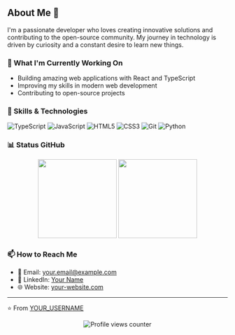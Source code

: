 ## About Me 🚀

I'm a passionate developer who loves creating innovative solutions and contributing to the open-source community. My journey in technology is driven by curiosity and a constant desire to learn new things.

### 🔭 What I'm Currently Working On
- Building amazing web applications with React and TypeScript
- Improving my skills in modern web development
- Contributing to open-source projects

### 🌱 Skills & Technologies

![TypeScript](https://img.shields.io/badge/-TypeScript-3178C6?style=flat-square&logo=typescript&logoColor=white)
![JavaScript](https://img.shields.io/badge/-JavaScript-F7DF1E?style=flat-square&logo=javascript&logoColor=black)
![HTML5](https://img.shields.io/badge/-HTML5-E34F26?style=flat-square&logo=html5&logoColor=white)
![CSS3](https://img.shields.io/badge/-CSS3-1572B6?style=flat-square&logo=css3&logoColor=white)
![Git](https://img.shields.io/badge/-Git-F05032?style=flat-square&logo=git&logoColor=white)
![Python](https://img.shields.io/badge/-Python-3776AB?style=flat-square&logo=python&logoColor=white)

### 📊 Status GitHub

<div align="center">
  <img height="180em" src="https://github-readme-stats.vercel.app/api?username=GabrielMacedoB&show_icons=true&theme=dracula&include_all_commits=true&count_private=true"/>
  <img height="180em" src="https://github-readme-stats.vercel.app/api/top-langs/?username=GabrielMacedoB&layout=compact&langs_count=7&theme=dracula"/>
</div>

### 📫 How to Reach Me

- 📧 Email: your.email@example.com
- 💼 LinkedIn: [Your Name](https://linkedin.com/in/YOUR_LINKEDIN)
- 🌐 Website: [your-website.com](https://your-website.com)

---

⭐️ From [YOUR_USERNAME](https://github.com/YOUR_USERNAME)

<div align="center">
  <img src="https://komarev.com/ghpvc/?username=YOUR_USERNAME&color=blueviolet" alt="Profile views counter"/>
</div>
